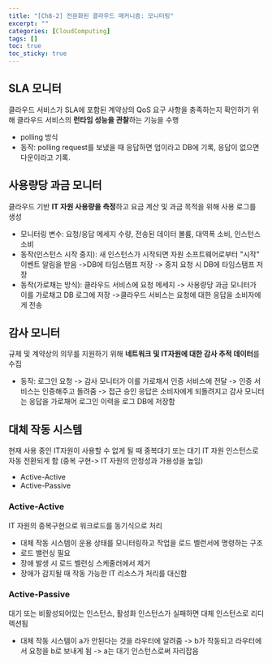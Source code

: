 ```yaml
---
title: "[Ch8-2] 전문화된 클라우드 매커니즘: 모니터링"
excerpt: ""
categories: [CloudComputing]
tags: []
toc: true
toc_sticky: true
---
```



## SLA 모니터
클라우드 서비스가 SLA에 포함된 계약상의 QoS 요구 사항을 충족하는지 확인하기 위해 클라우드 서비스의 **런타임 성능을 관찰**하는 기능을 수행
* polling 방식
* 동작: polling request를 보냈을 때 응답하면 업이라고 DB에 기록, 응답이 없으면 다운이라고 기록.

## 사용량당 과금 모니터
클라우드 기반 **IT 자원 사용량을 측정**하고 요금 계산 및 과금 목적을 위해 사용 로그를 생성
* 모니터링 변수: 요청/응답 메세지 수량, 전송된 데이터 볼륨, 대역폭 소비, 인스턴스 소비
* 동작(인스턴스 시작 중지): 새 인스턴스가 시작되면 자원 소프트웨어로부터 "시작" 이벤트 알림을 받음 ->DB에 타임스탬프 저장 -> 중지 요청 시 DB에 타임스탬프 저장
* 동작(가로채는 방식): 클라우드 서비스에 요청 메세지 -> 사용량당 과금 모니터가 이를 가로채고 DB 로그에 저장 ->클라우드 서비스는 요청에 대한 응답을 소비자에게 전송

## 감사 모니터
규제 및 계약상의 의무를 지원하기 위해 **네트워크 및 IT자원에 대한 감사 추적 데이터**를 수집 
* 동작: 로그인 요청 -> 감사 모니터가 이를 가로채서 인증 서비스에 전달 -> 인증 서비스는 인증해주고 돌려줌 -> 접근 승인 응답은 소비자에게 되돌려지고 감사 모니터는 응답을 가로채어 로그인 이력을 로그 DB에 저장함


## 대체 작동 시스템
현재 사용 중인 IT자원이 사용할 수 없게 될 때 중복대기 또는 대기 IT 자원 인스턴스로 자동 전환되게 함 (중복 구현-> IT 자원의 안정성과 가용성을 높임)
* Active-Active
* Active-Passive

### Active-Active
IT 자원의 중복구현으로 워크로드를 동기식으로 처리
* 대체 작동 시스템이 운용 상태를 모니터링하고 작업을 로드 벨런서에 명령하는 구조
* 로드 밸런싱 필요
* 장애 발생 시 로드 벨런싱 스케줄러에서 제거
* 장애가 감지될 때 작동 가능한 IT 리소스가 처리를 대신함

### Active-Passive
대기 또는 비활성되어있는 인스턴스, 활성화 인스턴스가 실패하면 대체 인스턴스로 리디렉션됨
* 대체 작동 시스템이 a가 안된다는 것을 라우터에 알려줌 -> b가 작동되고 라우터에서 요청을 b로 보내게 됨 -> a는 대기 인스턴스로써 자리잡음